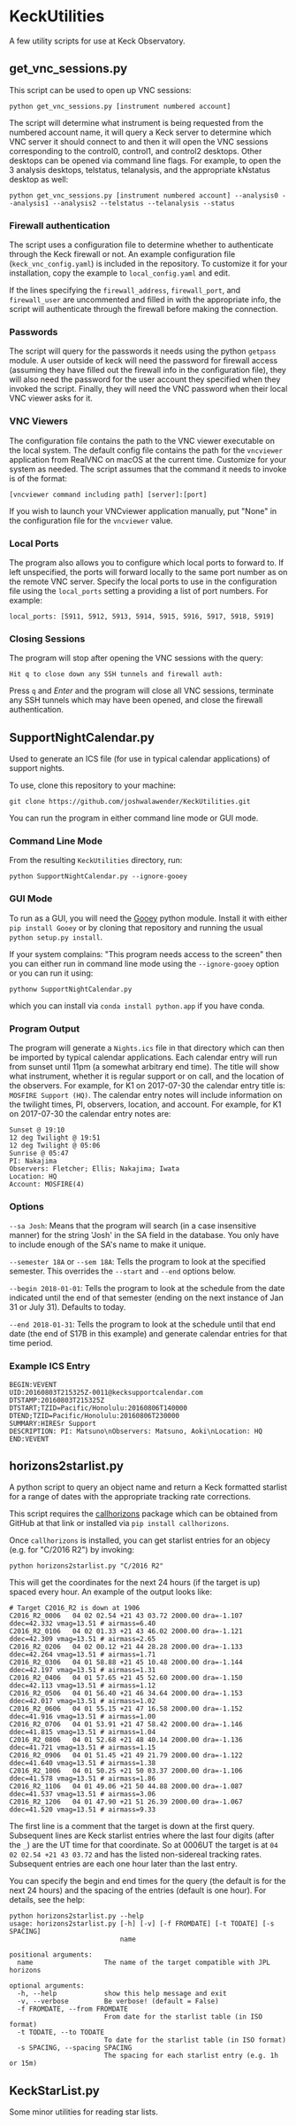 # KeckUtilities

A few utility scripts for use at Keck Observatory.

## get_vnc_sessions.py

This script can be used to open up VNC sessions:

```
python get_vnc_sessions.py [instrument numbered account]
```

The script will determine what instrument is being requested from the numbered account name, it will query a Keck server to determine which VNC server it should connect to and then it will open the VNC sessions corresponding to the control0, control1, and control2 desktops.  Other desktops can be opened via command line flags.  For example, to open the 3 analysis desktops, telstatus, telanalysis, and the appropriate kNstatus desktop as well:

```
python get_vnc_sessions.py [instrument numbered account] --analysis0 --analysis1 --analysis2 --telstatus --telanalysis --status
```

### Firewall authentication

The script uses a configuration file to determine whether to authenticate through the Keck firewall or not.  An example configuration file (`keck_vnc_config.yaml`) is included in the repository.  To customize it for your installation, copy the example to `local_config.yaml` and edit.

If the lines specifying the `firewall_address`, `firewall_port`, and `firewall_user` are uncommented and filled in with the appropriate info, the script will authenticate through the firewall before making the connection.

### Passwords

The script will query for the passwords it needs using the python `getpass` module.  A user outside of keck will need the password for firewall access (assuming they have filled out the firewall info in the configuration file), they will also need the password for the user account they specified when they invoked the script.  Finally, they will need the VNC password when their local VNC viewer asks for it.

### VNC Viewers

The configuration file contains the path to the VNC viewer executable on the local system.  The default config file contains the path for the `vncviewer` application from RealVNC on macOS at the current time.  Customize for your system as needed.  The script assumes that the command it needs to invoke is of the format:

```
[vncviewer command including path] [server]:[port]
```

If you wish to launch your VNCviewer application manually, put "None" in the configuration file for the `vncviewer` value.

### Local Ports

The program also allows you to configure which local ports to forward to.  If left unspecified, the ports will forward locally to the same port number as on the remote VNC server.  Specify the local ports to use in the configuration file using the `local_ports` setting a providing a list of port numbers.  For example:

```
local_ports: [5911, 5912, 5913, 5914, 5915, 5916, 5917, 5918, 5919]
```

### Closing Sessions

The program will stop after opening the VNC sessions with the query:

```
Hit q to close down any SSH tunnels and firewall auth: 
```

Press `q` and _Enter_ and the program will close all VNC sessions, terminate any SSH tunnels which may have been opened, and close the firewall authentication.



## SupportNightCalendar.py

Used to generate an ICS file (for use in typical calendar applications) of support nights.

To use, clone this repository to your machine:
```
git clone https://github.com/joshwalawender/KeckUtilities.git
```

You can run the program in either command line mode or GUI mode.

### Command Line Mode

From the resulting `KeckUtilities` directory, run:

```
python SupportNightCalendar.py --ignore-gooey
```

### GUI Mode

To run as a GUI, you will need the [Gooey](https://github.com/chriskiehl/Gooey) python module.  Install it with either `pip install Gooey` or by cloning that repository and running the usual `python setup.py install`.

If your system complains: "This program needs access to the screen" then you can either run in command line mode using the `--ignore-gooey` option or you can run it using:

`pythonw SupportNightCalendar.py`

which you can install via `conda install python.app` if you have conda.

### Program Output

The program will generate a `Nights.ics` file in that directory which can then be imported by typical calendar applications.  Each calendar entry will run from sunset until 11pm (a somewhat arbitrary end time).  The title will show what instrument, whether it is regular support or on call, and the location of the observers.  For example, for K1 on 2017-07-30 the calendar entry title is: `MOSFIRE Support (HQ)`.  The calendar entry notes will include information on the twilight times, PI, observers, location, and account.  For example, for K1 on 2017-07-30 the calendar entry notes are:

```
Sunset @ 19:10
12 deg Twilight @ 19:51
12 deg Twilight @ 05:06
Sunrise @ 05:47
PI: Nakajima
Observers: Fletcher; Ellis; Nakajima; Iwata
Location: HQ
Account: MOSFIRE(4)
```

### Options

`--sa Josh`: Means that the program will search (in a case insensitive manner) for the string 'Josh' in the SA field in the database.  You only have to include enough of the SA's name to make it unique.

`--semester 18A` or `--sem 18A`: Tells the program to look at the specified semester.  This overrides the `--start` and `--end` options below.

`--begin 2018-01-01`: Tells the program to look at the schedule from the date indicated until the end of that semester (ending on  the next instance of Jan 31 or July 31).  Defaults to today.

`--end 2018-01-31`: Tells the program to look at the schedule until that end date (the end of S17B in this example) and generate calendar entries for that time period.

### Example ICS Entry

```
BEGIN:VEVENT
UID:20160803T215325Z-0011@kecksupportcalendar.com
DTSTAMP:20160803T215325Z
DTSTART;TZID=Pacific/Honolulu:20160806T140000
DTEND;TZID=Pacific/Honolulu:20160806T230000
SUMMARY:HIRESr Support
DESCRIPTION: PI: Matsuno\nObservers: Matsuno, Aoki\nLocation: HQ
END:VEVENT
```

## horizons2starlist.py

A python script to query an object name and return a Keck formatted starlist for a range of dates with the appropriate tracking rate corrections.

This script requires the [callhorizons](https://github.com/mommermi/callhorizons) package which can be obtained from GitHub at that link or installed via `pip install callhorizons`.

Once `callhorizons` is installed, you can get starlist entries for an objecy (e.g. for "C/2016 R2") by invoking:

`python horizons2starlist.py "C/2016 R2"`

This will get the coordinates for the next 24 hours (if the target is up) spaced every hour.  An example of the output looks like:

```
# Target C2016_R2 is down at 1906
C2016_R2_0006   04 02 02.54 +21 43 03.72 2000.00 dra=-1.107 ddec=42.332 vmag=13.51 # airmass=6.40
C2016_R2_0106   04 02 01.33 +21 43 46.02 2000.00 dra=-1.121 ddec=42.309 vmag=13.51 # airmass=2.65
C2016_R2_0206   04 02 00.12 +21 44 28.28 2000.00 dra=-1.133 ddec=42.264 vmag=13.51 # airmass=1.71
C2016_R2_0306   04 01 58.88 +21 45 10.48 2000.00 dra=-1.144 ddec=42.197 vmag=13.51 # airmass=1.31
C2016_R2_0406   04 01 57.65 +21 45 52.60 2000.00 dra=-1.150 ddec=42.113 vmag=13.51 # airmass=1.12
C2016_R2_0506   04 01 56.40 +21 46 34.64 2000.00 dra=-1.153 ddec=42.017 vmag=13.51 # airmass=1.02
C2016_R2_0606   04 01 55.15 +21 47 16.58 2000.00 dra=-1.152 ddec=41.916 vmag=13.51 # airmass=1.00
C2016_R2_0706   04 01 53.91 +21 47 58.42 2000.00 dra=-1.146 ddec=41.815 vmag=13.51 # airmass=1.04
C2016_R2_0806   04 01 52.68 +21 48 40.14 2000.00 dra=-1.136 ddec=41.721 vmag=13.51 # airmass=1.15
C2016_R2_0906   04 01 51.45 +21 49 21.79 2000.00 dra=-1.122 ddec=41.640 vmag=13.51 # airmass=1.38
C2016_R2_1006   04 01 50.25 +21 50 03.37 2000.00 dra=-1.106 ddec=41.578 vmag=13.51 # airmass=1.86
C2016_R2_1106   04 01 49.06 +21 50 44.88 2000.00 dra=-1.087 ddec=41.537 vmag=13.51 # airmass=3.06
C2016_R2_1206   04 01 47.90 +21 51 26.39 2000.00 dra=-1.067 ddec=41.520 vmag=13.51 # airmass=9.33
```

The first line is a comment that the target is down at the first query.  Subsequent lines are Keck starlist entries where the last four digits (after the `_`) are the UT time for that coordinate.  So at 0006UT the target is at `04 02 02.54 +21 43 03.72` and has the listed non-sidereal tracking rates.  Subsequent entries are each one hour later than the last entry.

You can specify the begin and end times for the query (the default is for the next 24 hours) and the spacing of the entries (default is one hour).  For details, see the help:

```
python horizons2starlist.py --help
usage: horizons2starlist.py [-h] [-v] [-f FROMDATE] [-t TODATE] [-s SPACING]
                            name

positional arguments:
  name                  The name of the target compatible with JPL horizons

optional arguments:
  -h, --help            show this help message and exit
  -v, --verbose         Be verbose! (default = False)
  -f FROMDATE, --from FROMDATE
                        From date for the starlist table (in ISO format)
  -t TODATE, --to TODATE
                        To date for the starlist table (in ISO format)
  -s SPACING, --spacing SPACING
                        The spacing for each starlist entry (e.g. 1h or 15m)
```


## KeckStarList.py

Some minor utilities for reading star lists.
